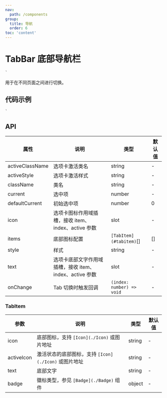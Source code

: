 ```yaml
---
nav:
  path: /components
group:
  title: 导航
  order: 6
toc: 'content'
---
```


# TabBar 底部导航栏

<code src="../../docs/components/compatibility.tsx" inline="true">`</code>

用于在不同页面之间进行切换。

## 代码示例

<code src='pages/TabBar/index'>`</code>

## API

| 属性            | 说明                                                    | 类型                    | 默认值 |
| --------------- | ------------------------------------------------------- | ----------------------- | ------ |
| activeClassName | 选项卡激活类名                                          | string                  | -      |
| activeStyle     | 选项卡激活样式                                          | string                  | -      |
| className       | 类名                                                    | string                  | -      |
| current         | 选中项                                                  | number                  | -      |
| defaultCurrent  | 初始选中项                                              | number                  | 0      |
| icon            | 选项卡图标作用域插槽，接收 item、index、active 参数     | slot                    | -      |
| items           | 底部图标配置                                            | `[TabItem](#tabitem)`[] | []     |
| style           | 样式                                                    | string                  | -      |
| text            | 选项卡底部文字作用域插槽，接收 item、index、active 参数 | slot                    | -      |
| onChange        | Tab 切换时触发回调                                      | `(index: number) => void` | -      |

### TabItem

| 参数       | 说明                                               | 类型   | 默认值 |
| ---------- | -------------------------------------------------- | ------ | ------ |
| icon       | 底部图标，支持 `[Icon](./Icon)` 或图片地址           | string | -      |
| activeIcon | 激活状态的底部图标，支持 `[Icon](./Icon)` 或图片地址 | string | -      |
| text       | 底部文字                                           | string | -      |
| badge      | 徽标类型，参见 `[Badge](./Badge)` 组件               | object | -      |
